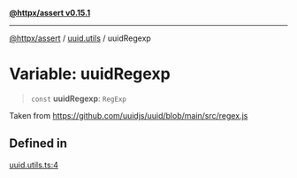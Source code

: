 [**@httpx/assert v0.15.1**](../../README.md)

***

[@httpx/assert](../../README.md) / [uuid.utils](../README.md) / uuidRegexp

# Variable: uuidRegexp

> `const` **uuidRegexp**: `RegExp`

Taken from https://github.com/uuidjs/uuid/blob/main/src/regex.js

## Defined in

[uuid.utils.ts:4](https://github.com/belgattitude/httpx/blob/d121a71b95064daafd75a20aabf0a30f5fcdfbfa/packages/assert/src/uuid.utils.ts#L4)
